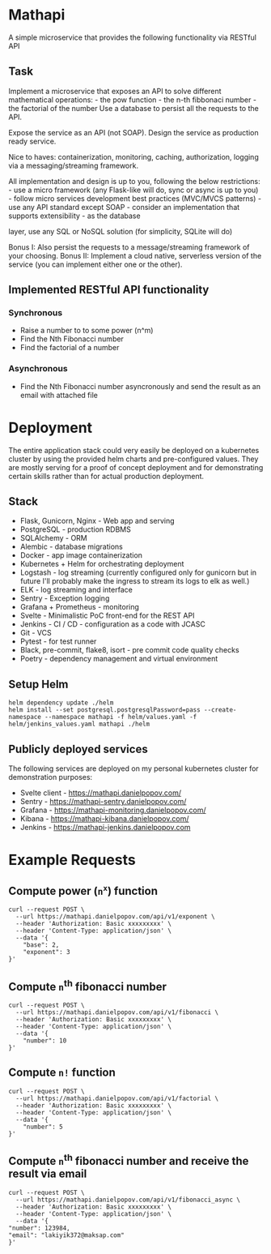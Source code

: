 # Mathapi
A simple microservice that provides the following functionality via RESTful API

## Task
Implement a microservice that exposes an API to solve different mathematical operations: - the pow function - the n-th fibbonaci number - the factorial of the number Use a database to persist all the requests to the API.

Expose the service as an API (not SOAP). Design the service as production ready service.

Nice to haves: containerization, monitoring, caching, authorization, logging via a messaging/streaming framework.

All implementation and design is up to you, following the below restrictions: - use a micro framework (any Flask-like will do, sync or async is up to you) - follow micro services development best practices (MVC/MVCS patterns) - use any API standard except SOAP - consider an implementation that supports extensibility - as the database

layer, use any SQL or NoSQL solution (for simplicity, SQLite will do)
 

Bonus I: Also persist the requests to a message/streaming framework of your choosing.
Bonus II: Implement a cloud native, serverless version of the service (you can implement either one or the other).

## Implemented RESTful API functionality

### Synchronous
* Raise a number to to some power (n^m)
* Find the Nth Fibonacci number
* Find the factorial of a number

### Asynchronous
* Find the Nth Fibonacci number asyncronously and send the result as an email with attached file

# Deployment
The entire application stack could very easily be deployed on a kubernetes cluster by using the provided helm charts and pre-configured values. They are mostly serving for a proof of concept deployment and for demonstrating certain skills rather than for actual production deployment.

## Stack
* Flask, Gunicorn, Nginx - Web app and serving
* PostgreSQL - production RDBMS
* SQLAlchemy - ORM
* Alembic - database migrations
* Docker - app image containerization
* Kubernetes + Helm for orchestrating deployment
* Logstash - log streaming (currently configured only for gunicorn but in future I'll probably make the ingress to stream its logs to elk as well.)
* ELK - log streaming and interface 
* Sentry - Exception logging
* Grafana + Prometheus - monitoring
* Svelte - Minimalistic PoC front-end for the REST API
* Jenkins - CI / CD - configuration as a code with JCASC
* Git - VCS
* Pytest - for test runner
* Black, pre-commit, flake8, isort - pre commit code quality checks
* Poetry - dependency management and virtual environment
## Setup Helm
```
helm dependency update ./helm
helm install --set postgresql.postgresqlPassword=pass --create-namespace --namespace mathapi -f helm/values.yaml -f helm/jenkins_values.yaml mathapi ./helm
```

## Publicly deployed services
The following services are deployed on my personal kubernetes cluster for demonstration purposes:

* Svelte client - https://mathapi.danielpopov.com/
* Sentry - https://mathapi-sentry.danielpopov.com/
* Grafana - https://mathapi-monitoring.danielpopov.com/
* Kibana - https://mathapi-kibana.danielpopov.com/
* Jenkins - https://mathapi-jenkins.danielpopov.com 


# Example Requests

## Compute power (`n`<sup>`x`</sup>) function
```
curl --request POST \
  --url https://mathapi.danielpopov.com/api/v1/exponent \
  --header 'Authorization: Basic xxxxxxxxx' \
  --header 'Content-Type: application/json' \
  --data '{
	"base": 2,
	"exponent": 3
}'
```

## Compute `n`<sup>th</sup> fibonacci number
```
curl --request POST \
  --url https://mathapi.danielpopov.com/api/v1/fibonacci \
  --header 'Authorization: Basic xxxxxxxxx' \
  --header 'Content-Type: application/json' \
  --data '{
	"number": 10
}'
```

## Compute `n!` function
```
curl --request POST \
  --url https://mathapi.danielpopov.com/api/v1/factorial \
  --header 'Authorization: Basic xxxxxxxxx' \
  --header 'Content-Type: application/json' \
  --data '{
	"number": 5
}'
```
## Compute `n`<sup>th</sup> fibonacci number and receive the result via email
```
curl --request POST \
  --url https://mathapi.danielpopov.com/api/v1/fibonacci_async \
  --header 'Authorization: Basic xxxxxxxxx' \
  --header 'Content-Type: application/json' \
  --data '{
"number": 123984,
"email": "lakiyik372@maksap.com"
}'
```